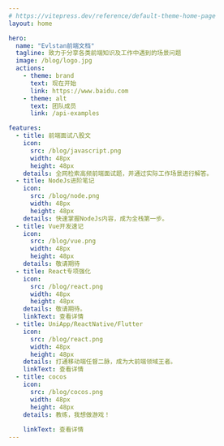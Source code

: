 ```yaml
---
# https://vitepress.dev/reference/default-theme-home-page
layout: home

hero:
  name: "Evlstan前端文档"
  tagline: 致力于分享各类前端知识及工作中遇到的场景问题
  image: /blog/logo.jpg
  actions:
    - theme: brand
      text: 现在开始
      link: https://www.baidu.com
    - theme: alt
      text: 团队成员
      link: /api-examples

features:
  - title: 前端面试八股文
    icon:
      src: /blog/javascript.png
      width: 48px
      height: 48px
    details: 全网检索高频前端面试题，并通过实际工作场景进行解答。
  - title: NodeJs进阶笔记
    icon:
      src: /blog/node.png
      width: 48px
      height: 48px
    details: 快速掌握NodeJs内容，成为全栈第一步。
  - title: Vue开发速记
    icon:
      src: /blog/vue.png
      width: 48px
      height: 48px
    details: 敬请期待
  - title: React专项强化
    icon:
      src: /blog/react.png
      width: 48px
      height: 48px
    details: 敬请期待。
    linkText: 查看详情
  - title: UniApp/ReactNative/Flutter
    icon:
      src: /blog/react.png
      width: 48px
      height: 48px
    details: 打通移动端任督二脉，成为大前端领域王者。
    linkText: 查看详情
  - title: cocos
    icon:
      src: /blog/cocos.png
      width: 48px
      height: 48px
    details: 教练，我想做游戏！
   
    linkText: 查看详情
---
```


